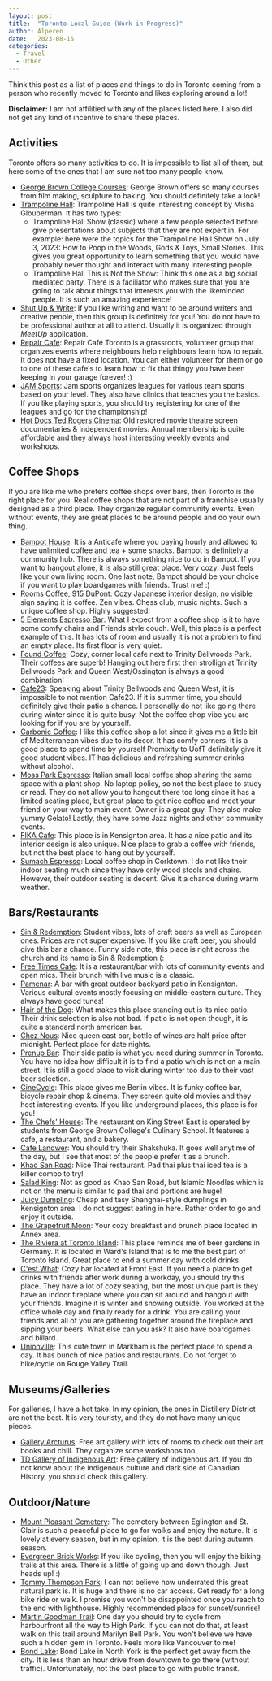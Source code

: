 ```yaml
---
layout: post
title:  "Toronto Local Guide (Work in Progress)"
author: Alperen
date:   2023-08-15
categories:
  - Travel
  - Other
---
```


Think this post as a list of places and things to do in Toronto coming from a person who recently moved to Toronto and likes exploring around a lot! 

**Disclaimer:** I am not affilitied with any of the places listed here. I also did not get any kind of incentive to share these places.

## Activities
Toronto offers so many activities to do. It is impossible to list all of them, but here some of the ones that I am sure not too many people know. 

* [George Brown College Courses](https://coned.georgebrown.ca/courses-and-programs/): George Brown offers so many courses from film making, sculpture to baking. You should definitely take a look!
* [Trampoline Hall](https://www.trampolinehall.net/): Trampoline Hall is quite interesting concept by Misha Glouberman. It has two types: 
  * Trampoline Hall Show (classic) where a few people selected before give presentations about subjects that they are not expert in. For example: here were the topics for the Trampoline Hall Show on July 3, 2023: How to Poop in the Woods, Gods & Toys, Small Stories. This gives you great opportunity to learn something that you would have probably never thought and interact with many interesting people. 
  * Trampoline Hall This is Not the Show: Think this one as a big social mediated party. There is a faciliator who makes sure that you are going to talk about things that interests you with the likeminded people. It is such an amazing experience! 
* [Shut Up & Write](https://www.meetup.com/shutupandwritetoronto/): If you like writing and want to be around writers and creative people, then this group is definitely for you! You do not have to be professional author at all to attend. Usually it is organized through *MeetUp* application.
* [Repair Café](https://repaircafetoronto.ca/): Repair Café Toronto is a grassroots, volunteer group that organizes events where neighbours help neighbours learn how to repair. It does not have a fixed location. You can either volunteer for them or go to one of these cafe's to learn how to fix that thingy you have been keeping in your garage forever! :)
* [JAM Sports](https://toronto.jamsports.com/sportsoffered/): Jam sports organizes leagues for various team sports based on your level. They also have clinics that teaches you the basics. If you like playing sports, you should try registering for one of the leagues and go for the championship!
* [Hot Docs Ted Rogers Cinema](https://maps.app.goo.gl/JT1EVhw29Y6eKSwx7): Old restored movie theatre screen documentaries & independent movies. Annual membership is quite affordable and they always host interesting weekly events and workshops.


## Coffee Shops
If you are like me who prefers coffee shops over bars, then Toronto is the right place for you. Real coffee shops that are not part of a franchise usually designed as a third place. They organize regular community events. Even without events, they are great places to be around people and do your own thing.   

* [Bampot House](https://goo.gl/maps/KYTYNr6jWGgtpx3Z7): It is a Anticafe where you paying hourly and allowed to have unlimited coffee and tea + some snacks. Bampot is definitely a community hub. There is always something nice to do in Bampot. If you want to hangout alone, it is also still great place. Very cozy. Just feels like your own living room. One last note, Bampot should be your choice if you want to play boardgames with friends. Trust me! :)
* [Rooms Coffee, 915 DuPont](https://goo.gl/maps/fHPUDz9m9qreutps8): Cozy Japanese interior design, no visible sign saying it is coffee. Zen vibes. Chess club, music nights. Such a unique coffee shop. Highly suggested! 
* [5 Elements Espresso Bar](https://goo.gl/maps/rpLwsRm4jjZzhVwy6): What I expect from a coffee shop is it to have some comfy chairs and Friends style couch. Well, this place is a perfect example of this. It has lots of room and usually it is not a problem to find an empty place. Its first floor is very quiet.
* [Found Coffee](https://goo.gl/maps/EjLSxqJmmXSsDK8z8): Cozy, corner local cafe next to Trinity Bellwoods Park. Their coffees are superb! Hanging out here first then strollign at Trinity Bellwoods Park and Queen West/Ossington is always a good combination!
* [Cafe23](https://maps.app.goo.gl/FuYvVbWGqpuDW22D7): Speaking about Trinity Bellwoods and Queen West, it is impossible to not mention Cafe23. If it is summer time, you should definitely give their patio a chance. I personally do not like going there during winter since it is quite busy. Not the coffee shop vibe you are looking for if you are by yourself.
* [Carbonic Coffee](https://goo.gl/maps/vKdBfzXACn5pvwQW7): I like this coffee shop a lot since it gives me a little bit of Mediterranean vibes due to its decor. It has comfy corners. It is a good place to spend time by yourself Promixity to UofT definitely give it good student vibes. IT has delicious and refreshing summer drinks without alcohol.
* [Moss Park Espresso](https://goo.gl/maps/dny8jXHP21yXpiYk8): Italian small local coffee shop sharing the same space with a plant shop. No laptop policy, so not the best place to study or read. They do not allow you to hangout there too long since it has a limited seating place, but great place to get nice coffee and meet your friend on your way to main event. Owner is a great guy. They also make yummy Gelato! Lastly, they have some Jazz nights and other community events.
* [FIKA Cafe](https://maps.app.goo.gl/5vC7E3paVuE1NbjT7): This place is in Kensignton area. It has a nice patio and its interior design is also unique. Nice place to grab a coffee with friends, but not the best place to hang out by yourself. 
* [Sumach Espresso](https://maps.app.goo.gl/iyjZJrnmPxGE694s5): Local coffee shop in Corktown. I do not like their indoor seating much since they have only wood stools and chairs. However, their outdoor seating is decent. Give it a chance during warm weather.

## Bars/Restaurants 

* [Sin & Redemption](https://goo.gl/maps/iSGSo1BKKu28FrDm6): Student vibes, lots of craft beers as well as European ones. Prices are not super expensive. If you like craft beer, you should give this bar a chance. Funny side note, this place is right across the church and its name is Sin & Redemption (:
* [Free Times Cafe](https://goo.gl/maps/ufDVXpwy1DfN9aC47): It is a restaurant/bar with lots of community events and open mics. Their brunch with live music is a classic. 
* [Pamenar](https://goo.gl/maps/zBJ2fg4iP8s3ToYG6): A bar with great outdoor backyard patio in Kensignton. Various cultural events mostly focusing on middle-eastern culture. They always have good tunes!
* [Hair of the Dog](https://goo.gl/maps/VRdsHitYuGUqkoLV7): What makes this place standing out is its nice patio. Their drink selection is also not bad. If patio is not open though, it is quite a standard north american bar.
* [Chez Nous](https://goo.gl/maps/nn9ZFoyjqhCoK7fv6): Nice queen east bar, bottle of wines are half price after midnight. Perfect place for date nights. 
* [Prenup Bar](https://goo.gl/maps/JP45znyHFdwL7qTW7): Their side patio is what you need during summer in Toronto. You have no idea how difficult it is to find a patio which is not on a main street. It is still a good place to visit during winter too due to their vast beer selection.
* [CineCycle](https://maps.app.goo.gl/BBioztaUVrvFLfMV6): This place gives me Berlin vibes. It is funky coffee bar, bicycle repair shop & cinema. They screen quite old movies and they host interesting events. If you like underground places, this place is for you!
* [The Chefs' House](https://maps.app.goo.gl/4x8ZCFgNLUcvbSU26): The restaurant on King Street East is operated by students from George Brown College's Culinary School. It features a cafe, a restaurant, and a bakery.
* [Cafe Landwer](https://maps.app.goo.gl/jcbFmrKtK7kbJvH78): You should try their Shakshuka. It goes well anytime of the day, but I see that most of the people prefer it as a brunch. 
* [Khao San Road](https://maps.app.goo.gl/pyLjJvHVbG8mmzop9): Nice Thai restaurant. Pad thai plus thai iced tea is a killer combo to try!
* [Salad King](https://maps.app.goo.gl/v5uCPyKzNF8pA41fA): Not as good as Khao San Road, but Islamic Noodles which is not on the menu is similar to pad thai and portions are huge!
* [Juicy Dumpling](https://goo.gl/maps/qw4bSLnLLgeRpjTFA): Cheap and tasy Shanghai-style dumplings in Kensignton area. I do not suggest eating in here. Rather order to go and enjoy it outside. 
* [The Grapefruit Moon](https://maps.app.goo.gl/Sbfoxaqmq6PavE5v9): Your cozy breakfast and brunch place located in Annex area. 
* [The Riviera at Toronto Island](https://maps.app.goo.gl/9WRqpDYp7PC2LVsb7): This place reminds me of beer gardens in Germany. It is located in Ward's Island that is to me the best part of Toronto Island. Great place to end a summer day with cold drinks.
* [C'est What](https://maps.app.goo.gl/1kSbTNFiae5MuFvJA): Cozy bar located at Front East. If you need a place to get drinks with friends after work during a workday, you should try this place. They have a lot of cozy seating, but the most unique part is they have an indoor fireplace where you can sit around and hangout with your friends. Imagine it is winter and snowing outside. You worked at the office whole day and finally ready for a drink. You are calling your friends and all of you are gathering together around the fireplace and sipping your beers. What else can you ask? It also have boardgames and billard.
* [Unionville](https://maps.app.goo.gl/w1dazTivKG3xihv59): This cute town in Markham is the perfect place to spend a day. It has bunch of nice patios and restaurants. Do not forget to hike/cycle on Rouge Valley Trail.


## Museums/Galleries
For galleries, I have a hot take. In my opinion, the ones in Distillery District are not the best. It is very touristy, and they do not have many unique pieces. 

* [Gallery Arcturus](https://goo.gl/maps/ithyQmDdULDzn7wf8): Free art gallery with lots of rooms to check out their art books and chill. They organize some workshops too.
* [TD Gallery of Indigenous Art](https://goo.gl/maps/Ay9yFyDEhycocQjr8): Free gallery of indigenous art. If you do not know about the indigenous culture and dark side of Canadian History, you should check this gallery. 

## Outdoor/Nature
* [Mount Pleasant Cemetery](https://maps.app.goo.gl/UgshEhFn4p7m67Rm8): The cemetery between Eglington and St. Clair is such a peaceful place to go for walks and enjoy the nature. It is lovely at every season, but in my opinion, it is the best during autumn season.
* [Evergreen Brick Works](https://maps.app.goo.gl/ywHh6wjdWvB9iSmN8): If you like cycling, then you will enjoy the biking trails at this area. There is a little of going up and down though. Just heads up! :)
* [Tommy Thompson Park](https://maps.app.goo.gl/KuTseuVnUK1QFvfx8): I can not believe how underrated this great natural park is. It is huge and there is no car access. Get ready for a long bike ride or walk. I promise you won't be disappointed once you reach to the end with lighthouse. Highly recommended place for sunset/sunrise!
* [Martin Goodman Trail](https://maps.app.goo.gl/N1hgnDmYTPecasQ87): One day you should try to cycle from harbourfront all the way to High Park. If you can not do that, at least walk on this trail around Marilyn Bell Park. You won't believe we have such a hidden gem in Toronto. Feels more like Vancouver to me!
* [Bond Lake](https://maps.app.goo.gl/EDzP1xLjTqNk6K9q7): Bond Lake in North York is the perfect get away from the city. It is less than an hour drive from downtown to go there (without traffic). Unfortunately, not the best place to go with public transit.

<center> 
  <script type='text/javascript' src='https://storage.ko-fi.com/cdn/widget/Widget_2.js'></script><script type='text/javascript' style="text-align:center">kofiwidget2.init('Buy Me a Coffee', '#e08428', 'V7V3IDOGW');kofiwidget2.draw();</script> 
</center>
